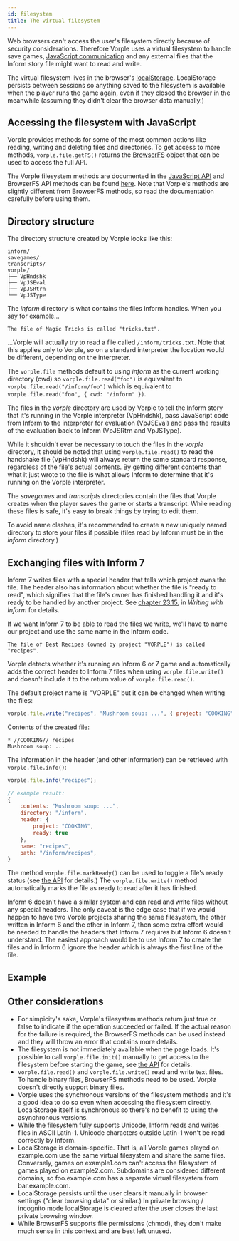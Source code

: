 ```yaml
---
id: filesystem
title: The virtual filesystem
---
```


Web browsers can't access the user's filesystem directly because of security 
considerations. Therefore Vorple uses a virtual filesystem to handle save games,
[JavaScript communication](in-depth.html) and any external files that the Inform
story file might want to read and write.

The virtual filesystem lives in the browser's 
[localStorage](https://developer.mozilla.org/en-US/docs/Web/API/Window/localStorage).
LocalStorage persists between sessions so anything saved to the filesystem is
available when the player runs the game again, even if they closed the browser in
the meanwhile (assuming they didn't clear the browser data manually.)


## Accessing the filesystem with JavaScript

Vorple provides methods for some of the most common actions like reading, writing
and deleting files and directories. To get access to more methods, `vorple.file.getFS()`
returns the [BrowserFS](https://jvilk.com/browserfs/) object that can be used to
access the full API. 

The Vorple filesystem methods are documented in the [JavaScript API](js-api.html#file)
and BrowserFS API methods can be found 
[here](https://jvilk.com/browserfs/1.4.1/classes/_backend_localstorage_.localstoragefilesystem.html). 
Note that Vorple's methods are slightly different from BrowserFS methods,
so read the documentation carefully before using them.


## Directory structure

The directory structure created by Vorple looks like this:

```text
inform/
savegames/
transcripts/
vorple/
├── VpHndshk
├── VpJSEval
├── VpJSRtrn
└── VpJSType
```

The *inform* directory is what contains the files Inform handles. When you say for example...

```inform7
The file of Magic Tricks is called "tricks.txt".
```

...Vorple will actually try to read a file called `/inform/tricks.txt`. Note that this
applies only to Vorple, so on a standard interpreter the location would be different,
depending on the interpreter.

The `vorple.file` methods default to using *inform* as the current working directory (cwd)
so `vorple.file.read("foo")` is equivalent to `vorple.file.read("/inform/foo")`
which is equivalent to `vorple.file.read("foo", { cwd: "/inform" })`.

The files in the *vorple* directory are used by Vorple to tell the Inform story that it's
running in the Vorple interpreter (VpHndshk), pass JavaScript code from Inform to the
interpreter for evaluation (VpJSEval) and pass the results of the evaluation back to 
Inform (VpJSRtrn and VpJSType).

While it shouldn't ever be necessary to touch the files in the *vorple* directory, it 
should be noted that using `vorple.file.read()` to read the handshake file (VpHndshk)
will always return the same standard response, regardless of the file's actual contents.
By getting different contents than what it just wrote to the file is what allows Inform
to determine that it's running on the Vorple interpreter.

The *savegames* and *transcripts* directories contain the files that Vorple creates when
the player saves the game or starts a transcript. While reading these files is safe, it's
easy to break things by trying to edit them.

To avoid name clashes, it's recommended to create a new uniquely named directory to store
your files if possible (files read by Inform must be in the *inform* directory.)


## Exchanging files with Inform 7

Inform 7 writes files with a special header that tells which project owns the file.
The header also has information about whether the file is "ready to read", which 
signifies that the file's owner has finished handling it and it's ready to be handled by
another project. See [chapter 23.15.](http://inform7.com/book/WI_23_15.html) in *Writing with Inform* for details.

If we want Inform 7 to be able to read the files we write, we'll have to name our
project and use the same name in the Inform code. 

```inform7
The file of Best Recipes (owned by project "VORPLE") is called "recipes".
```

Vorple detects whether it's running an Inform 6 or 7 game and automatically adds the
correct header to Inform 7 files when using `vorple.file.write()` and doesn't include
it to the return value of `vorple.file.read()`.

The default project name is "VORPLE" but it can be changed when writing the files:

```js
vorple.file.write("recipes", "Mushroom soup: ...", { project: "COOKING" });
```

Contents of the created file:

```text
* //COOKING// recipes
Mushroom soup: ...
```

The information in the header (and other information) can be retrieved with
`vorple.file.info()`:

```js
vorple.file.info("recipes");

// example result:
{
    contents: "Mushroom soup: ...",
    directory: "/inform",   
    header: {
        project: "COOKING",
        ready: true         
    },
    name: "recipes",
    path: "/inform/recipes",
}
```

The method `vorple.file.markReady()` can be used to toggle a file's ready status 
(see [the API](js-api.html#file) for details.) The `vorple.file.write()` method
automatically marks the file as ready to read after it has finished.

Inform 6 doesn't have a similar system and can read and write files without any 
special headers. The only caveat is the edge case that if we would happen to have 
two Vorple projects sharing the same filesystem, the other written in Inform 6 and
the other in Inform 7, then some extra effort would be needed to handle the headers
that Inform 7 requires but Inform 6 doesn't understand. The easiest approach would be
to use Inform 7 to create the files and in Inform 6 ignore the header which is always
the first line of the file.


## Example



## Other considerations

* For simpicity's sake, Vorple's filesystem methods return just true or false to
  indicate if the operation succeeded or failed. If the actual reason for the
  failure is required, the BrowserFS methods can be used instead and they will
  throw an error that contains more details.
* The filesystem is not immediately available when the page loads. It's possible
  to call `vorple.file.init()` manually to get access to the filesystem before
  starting the game, see [the API](js-api.html#file) for details.
* `vorple.file.read()` and `vorple.file.write()` read and write text files.
  To handle binary files, BrowserFS methods need to be used. Vorple doesn't 
  directly support binary files.
* Vorple uses the synchronous versions of the filesystem methods and it's a good
  idea to do so even when accessing the filesystem directly. LocalStorage itself 
  is synchronous so there's no benefit to using the asynchronous versions.
* While the filesystem fully supports Unicode, Inform reads and writes files in
  ASCII Latin-1. Unicode characters outside Latin-1 won't be read correctly by Inform.
* LocalStorage is domain-specific. That is, all Vorple games played on example.com
  use the same virtual filesystem and share the same files. Conversely, games on 
  example1.com can't access the filesystem of games played on example2.com.
  Subdomains are considered different domains, so foo.example.com has a separate
  virtual filesystem from bar.example.com.
* LocalStorage persists until the user clears it manually in browser settings
  ("clear browsing data" or similar.) In private browsing / incognito mode
  localStorage is cleared after the user closes the last private browsing window.
* While BrowserFS supports file permissions (chmod), they don't make much sense
  in this context and are best left unused.
